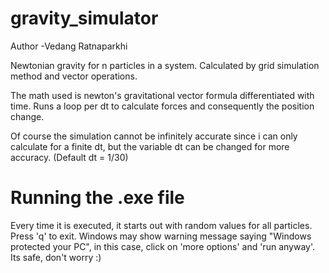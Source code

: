 # gravity_simulator

Author -Vedang Ratnaparkhi

Newtonian gravity for n particles in a system.
Calculated by grid simulation method and vector operations.

The math used is newton's gravitational vector formula differentiated with time.
Runs a loop per dt to calculate forces and consequently the position change.

Of course the simulation cannot be infinitely accurate since i can only calculate for a finite dt, but the variable dt can be changed for more accuracy.
(Default dt = 1/30)

# Running the .exe file
Every time it is executed, it starts out with random values for all particles. 
Press 'q' to exit. 
Windows may show warning message saying "Windows protected your PC", in this case, click on 'more options' and 'run anyway'. 
Its safe, don't worry :)
